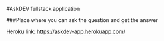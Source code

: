 #AskDEV fullstack application

###Place where you can ask the question and get the answer

Heroku link: https://askdev-app.herokuapp.com/